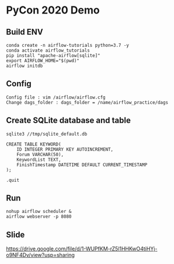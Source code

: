 # PyCon 2020 Demo

## Build ENV
``` 
conda create -n airflow-tutorials python=3.7 -y
conda activate airflow_tutorials
pip install "apache-airflow[sqlite]"
export AIRFLOW_HOME="$(pwd)"
airflow initdb
```

## Config 
``` 
Config file : vim /airflow/airflow.cfg
Change dags_folder : dags_folder = /name/airflow_practice/dags
```

## Create SQLite database and table
``` 
sqlite3 //tmp/sqlite_default.db

CREATE TABLE KEYWORD(
    ID INTEGER PRIMARY KEY AUTOINCREMENT,
    Forum VARCHAR(50),
    KeywordList TEXT,
    FinishTimestamp DATETIME DEFAULT CURRENT_TIMESTAMP
);

.quit
```

## Run
```
nohup airflow scheduler &
airflow webserver -p 8080
```
## Slide 
https://drive.google.com/file/d/1-WUPfKM-rZ5l1HHKwO4tiHYj-o9NF4Dv/view?usp=sharing
